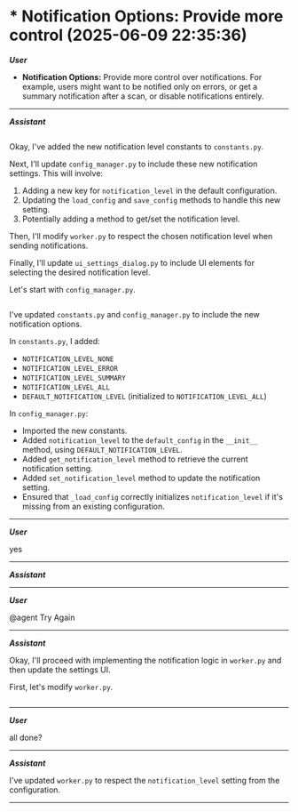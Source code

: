 <!-- Generated by SpecStory -->

# *   **Notification Options:** Provide more control (2025-06-09 22:35:36)

_**User**_

*   **Notification Options:** Provide more control over notifications. For example, users might want to be notified only on errors, or get a summary notification after a scan, or disable notifications entirely.

---

_**Assistant**_


````

````
Okay, I've added the new notification level constants to `constants.py`.

Next, I'll update `config_manager.py` to include these new notification settings. This will involve:
1.  Adding a new key for `notification_level` in the default configuration.
2.  Updating the `load_config` and `save_config` methods to handle this new setting.
3.  Potentially adding a method to get/set the notification level.

Then, I'll modify `worker.py` to respect the chosen notification level when sending notifications.

Finally, I'll update `ui_settings_dialog.py` to include UI elements for selecting the desired notification level.

Let's start with `config_manager.py`. 
````

````
I've updated `constants.py` and `config_manager.py` to include the new notification options.

In `constants.py`, I added:
- `NOTIFICATION_LEVEL_NONE`
- `NOTIFICATION_LEVEL_ERROR`
- `NOTIFICATION_LEVEL_SUMMARY`
- `NOTIFICATION_LEVEL_ALL`
- `DEFAULT_NOTIFICATION_LEVEL` (initialized to `NOTIFICATION_LEVEL_ALL`)

In `config_manager.py`:
- Imported the new constants.
- Added `notification_level` to the `default_config` in the `__init__` method, using `DEFAULT_NOTIFICATION_LEVEL`.
- Added `get_notification_level` method to retrieve the current notification setting.
- Added `set_notification_level` method to update the notification setting.
- Ensured that `_load_config` correctly initializes `notification_level` if it's missing from an existing configuration.

---

_**User**_

yes

---

_**Assistant**_



---

_**User**_

@agent Try Again

---

_**Assistant**_

Okay, I'll proceed with implementing the notification logic in `worker.py` and then update the settings UI.

First, let's modify `worker.py`. 
````

````


---

_**User**_

all done?

---

_**Assistant**_

I've updated `worker.py` to respect the `notification_level` setting from the configuration. 

---

